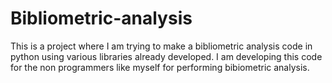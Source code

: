 # Bibliometric-analysis

This is a project where I am trying to make a bibliometric analysis code in python using various libraries already developed.
I am developing this code for the non programmers like myself for performing bibiometric analysis.
